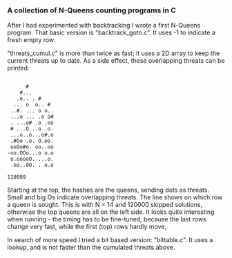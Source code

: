 ### A collection of N-Queens counting programs in C

After I had experimented with backtracking I wrote a first N-Queens program. That basic 
version is "backtrack_goto.c". It uses -1 to indicate a fresh empty row.

"threats_cumul.c" is more than twice as fast; it uses a 2D array to keep the current 
threats up to date. As a side effect, these overlapping threats can be printed:

```

      #        
    #...       
   .o.. . #    
  ... o  o.. # 
 ..#. ... o o..
 ...o ... .o o#
 . ...o# .o .oo
 # ...O...o .o.
 ...o..o...o#.o
 .#Oo .o. O.oo.
 ooOo#o. oo..oo
-oo.OOo...o o.o
 o.ooooO. ...o.
 .oo..OO. . o.o

120009       

```

Starting at the top, the hashes are the queens, sending dots as threats. Small and big Os 
indicate overlapping threats. The line shows on which row a queen is sought. This is with
N = 14 and 120000 skipped solutions, otherwise the top queens are all on the left side.
It looks quite interesting when running - the timing has to be fine-tuned, because the last 
rows change very fast, while the first (top) rows hardly move,

In search of more speed I tried a bit based version: "bittable.c". It uses a lookup, and is not 
faster than the cumulated threats above.



